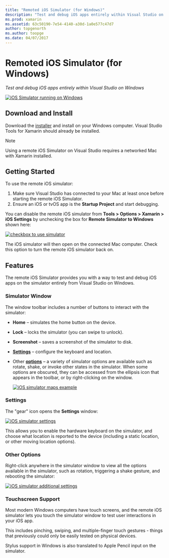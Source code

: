 ```yaml
---
title: "Remoted iOS Simulator (for Windows)"
description: "Test and debug iOS apps entirely within Visual Studio on Windows"
ms.prod: xamarin
ms.assetid: 63c50190-7e54-4140-a30d-1a0e577c47d7
author: topgenorth
ms.author: toopge
ms.date: 04/07/2017
---
```


# Remoted iOS Simulator (for Windows)

_Test and debug iOS apps entirely within Visual Studio on Windows_

[![](ios-simulator-images/hero-sml.png "iOS Simulator running on Windows")](ios-simulator-images/hero.png#lightbox)

## Download and Install

Download the [installer](https://dl.xamarin.com/xamarin-simulator/Xamarin.Simulator.Installer.msi)
and install on your Windows computer. Visual Studio Tools for Xamarin should already be installed.

> [!NOTE]
> Using a remote iOS Simulator on Visual Studio requires a networked Mac with Xamarin installed.

## Getting Started

To use the remote iOS simulator:

1. Make sure Visual Studio has connected to your Mac at least once before starting the remote iOS Simulator.
2. Ensure an iOS or tvOS app is the **Startup Project** and start debugging.

You can disable the remote iOS simulator from **Tools > Options > Xamarin > iOS Settings**
by unchecking the box for **Remote Simulator to Windows** shown here:

[![](ios-simulator-images/options-sml.png "checkbox to use simulator")](ios-simulator-images/options.png#lightbox)

The iOS simulator will then open on the connected Mac computer. Check this option to
turn the remote iOS simulator back on.

## Features

The remote iOS Simulator provides you with a way to test and debug
iOS apps on the simulator entirely from Visual Studio on Windows.

### Simulator Window

The window toolbar includes a number of buttons to interact with the simulator:

- **Home** – simulates the home button on the device.
- **Lock** – locks the simulator (you can swipe to unlock).
- **Screenshot** – saves a screenshot of the simulator to disk.
- [**Settings**](#settings) – configure the keyboard and location.
- Other [**options**](#options) – a variety of simulator options are available such as rotate, shake, or invoke other states in the simulator. When some options are obscured, they can be accessed from the ellipsis icon that appears in the toolbar, or by right-clicking on the window.

	[![](ios-simulator-images/maps-app-sml.png "iOS simulator maps example")](ios-simulator-images/maps-app.png#lightbox)


### Settings

The "gear" icon opens the **Settings** window:

[![](ios-simulator-images/settings-sml.png "iOS simulator settings")](ios-simulator-images/settings.png#lightbox)

This allows you to enable the hardware keyboard on the simulator, and
choose what location is reported to the device (including a static location, or
other moving location options).



### Other Options

Right-click anywhere in the simulator window to view all the options available in the simulator, such as
rotation, triggering a shake gesture, and rebooting the simulator:

[![](ios-simulator-images/more-sml.png "iOS simulator additional settings")](ios-simulator-images/more.png#lightbox)

### Touchscreen Support

Most modern Windows computers have touch screens, and the remote iOS simulator
lets you touch the simulator window to test user interactions in your iOS app.

This includes pinching, swiping, and multiple-finger touch gestures - things that
previously could only be easily tested on physical devices.

Stylus support in Windows is also translated to Apple Pencil input on the simulator.

<!--
<a name="knownissues" />

# Known Issues

 - Apple Watch devices may show in the Visual Studio device list, but are not yet supported.
 - Launching in **Release** mode may also start Apple’s simulator on the networked Mac.
 - Closing the remote iOS Simulator on Windows will not immediately stop debugging in Visual Studio. Stop debugging manually from the menu or the red button.
 - Opening too many different simulators simultaneously will produce unexpected results.
 - Exception of type `Foundation.NSErrorException` may be thrown while launching Simulators. Workaround is to kill csproxy (server process) on the Mac host and re-deploy to the simulator.
 - Performance may be slower when using Xcode 8
-->
